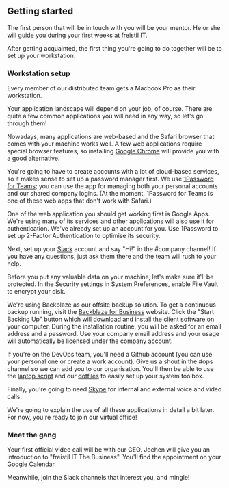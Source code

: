 ## Getting started

The first person that will be in touch with you will be your mentor. He or she
will guide you during your first weeks at freistil IT.

After getting acquainted, the first thing you're going to do together will be to
set up your workstation.


### Workstation setup

Every member of our distributed team gets a Macbook Pro as their workstation.

Your application landscape will depend on your job, of course. There are quite a
few common applications you will need in any way, so let's go through them!

Nowadays, many applications are web-based and the Safari browser that comes with your machine works well. A few web applications require special browser features, so installing [Google Chrome](https://www.google.com/chrome/) will provide you with a good alternative.

You're going to have to create accounts with a lot of cloud-based services, so it makes sense to set up a password manager first. We use [1Password for Teams](https://freistil.1password.com); you can use the app for managing both your personal accounts and our shared company logins. (At the moment, 1Password for Teams is one of these web apps that don't work with Safari.)

One of the web application you should get working first is Google Apps. We're
using many of its services and other applications will also use it for
authentication. We've already set up an account for you. Use 1Password to set up
2-Factor Authentication to optimise its security.

Next, set up your [Slack](/software/slack.html) account and say "Hi!" in the \#company channel!  If you have any questions, just ask them there and the team will rush to your help.

Before you put any valuable data on your machine, let's make sure it'll be
protected. In the Security settings in System Preferences, enable File Vault to
encrypt your disk.

We're using Backblaze as our offsite backup solution. To get a continuous backup running, visit the [Backblaze for Business](http://backblaze.com/business-backup) website. Click the "Start Backing Up" button which will download and install the client software on your computer. During the installation routine, you will be asked for an email address and a password. Use your company email address and your usage will automatically be licensed under the company account.

If you're on the DevOps team, you'll need a Github account (you can use your personal one or create a work account). Give us a shout in the \#ops channel so we can add you to our organisation. You'll then be able to use the [laptop script](https://github.com/freistil/laptop) and our [dotfiles](https://github.com/freistil/dotfiles) to easily set up your system toolbox.

Finally, you're going to need [Skype](/software/skype.html) for internal and external voice and video calls.

We're going to explain the use of all these applications in detail a bit later.
For now, you're ready to join our virtual office!



### Meet the gang

Your first official video call will be with our CEO. Jochen will give you an
introduction to "freistil IT The Business". You'll find the appointment on your
Google Calendar.

Meanwhile, join the Slack channels that interest you, and mingle!
